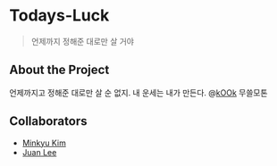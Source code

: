 # Todays-Luck
> 언제까지 정해준 대로만 살 거야

## About the Project
언제까지고 정해준 대로만 살 순 없지. 내 운세는 내가 만든다.
@[kOOk](https://team-kook.github.io) 무쓸모톤

## Collaborators
* [Minkyu Kim](https://github.com/kimmk135)
* [Juan Lee](https://github.com/sleepy-juan)
